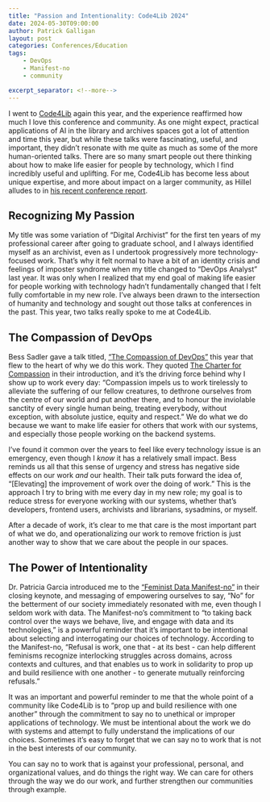 ```yaml
---
title: "Passion and Intentionality: Code4Lib 2024"
date: 2024-05-30T09:00:00
author: Patrick Galligan
layout: post
categories: Conferences/Education
tags:
    - DevOps
    - Manifest-no
    - community

excerpt_separator: <!--more-->
---
```


I went to [Code4Lib](https://2024.code4lib.org/) again this year, and the experience reaffirmed how much I love this conference and community. As one might expect, practical applications of AI in the library and archives spaces got a lot of attention and time this year, but while these talks were fascinating, useful, and important, they didn’t resonate with me quite as much as some of the more human-oriented talks. There are so many smart people out there thinking about how to make life easier for people by technology, which I find incredibly useful and uplifting. For me, Code4Lib has become less about unique expertise, and more about impact on a larger community, as Hillel alludes to in [his recent conference report](https://blog.rockarch.org/ai-pdfs-and-community).

<!--more-->

## Recognizing My Passion

My title was some variation of “Digital Archivist” for the first ten years of my professional career after going to graduate school, and I always identified myself as an archivist, even as I undertook progressively more technology-focused work. That’s why it felt normal to have a bit of an identity crisis and feelings of imposter syndrome when my title changed to “DevOps Analyst” last year. It was only when I realized that my end goal of making life easier for people working with technology hadn’t fundamentally changed that I felt fully comfortable in my new role. I’ve always been drawn to the intersection of humanity and technology and sought out those talks at conferences in the past. This year, two talks really spoke to me at Code4Lib.

## The Compassion of DevOps

Bess Sadler gave a talk titled, [“The Compassion of DevOps”](https://osf.io/4pqfc) this year that flew to the heart of why we do this work. They quoted [The Charter for Compassion](https://charterforcompassion.org/) in their introduction, and it’s the driving force behind why I show up to work every day: “Compassion impels us to work tirelessly to alleviate the suffering of our fellow creatures, to dethrone ourselves from the centre of our world and put another there, and to honour the inviolable sanctity of every single human
being, treating everybody, without exception, with absolute justice, equity and
respect.” We do what we do because we want to make life easier for others that work with our systems, and especially those people working on the backend systems.

I’ve found it common over the years to feel like every technology issue is an emergency, even though I _know_ it has a relatively small impact. Bess reminds us all that this sense of urgency and stress has negative side effects on our work _and_ our health. Their talk puts forward the idea of, “[Elevating] the improvement of work over the doing of work.” This is the approach I try to bring with me every day in my new role; my goal is to reduce stress for everyone working with our systems, whether that’s developers, frontend users, archivists and librarians, sysadmins, or myself.

After a decade of work, it’s clear to me that care is the most important part of what we do, and operationalizing our work to remove friction is just another way to show that we care about the people in our spaces.

## The Power of Intentionality

Dr. Patricia Garcia introduced me to the [“Feminist Data Manifest-no”](https://www.manifestno.com/) in their closing keynote, and messaging of empowering ourselves to say, “No” for the betterment of our society immediately resonated with me, even though I seldom work with data. The Manifest-no’s commitment to “to taking back control over the ways we behave, live, and engage with data and its technologies,” is a powerful reminder that it’s important to be intentional about selecting and interrogating our choices of technology. According to the Manifest-no, “Refusal is work, one that - at its best - can help different feminisms recognize interlocking struggles across domains, across contexts and cultures, and that enables us to work in solidarity to prop up and build resilience with one another - to generate mutually reinforcing refusals.”

It was an important and powerful reminder to me that the whole point of a community like Code4Lib is to “prop up and build resilience with one another” through the commitment to say no to unethical or improper applications of technology. We must be intentional about the work we do with systems and attempt to fully understand the implications of our choices. Sometimes it’s easy to forget that we can say no to work that is not in the best interests of our community.

You can say no to work that is against your professional, personal, and organizational values, and do things the right way. We can care for others through the way we do our work, and further strengthen our communities through example.
